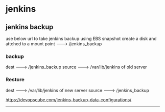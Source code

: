 # jenkins

## jenkins backup  
use below url to take jenkins backup
using EBS snapshot create a disk and attched to a mount point ---> /jenkins_backup
### backup
dest ---> /jenkins_backup
source ---> /var/lib/jenkins of old server

### Restore
 dest ---> /var/lib/jenkins of new server
 source ---> /jenkins_backup

https://devopscube.com/jenkins-backup-data-configurations/


---------------------------------------------
